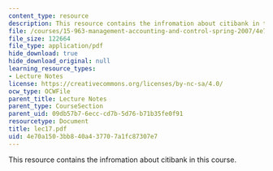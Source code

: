 ```yaml
---
content_type: resource
description: This resource contains the infromation about citibank in this course.
file: /courses/15-963-management-accounting-and-control-spring-2007/4e70a1503bb840a437707a1fc87307e7_lec17.pdf
file_size: 122664
file_type: application/pdf
hide_download: true
hide_download_original: null
learning_resource_types:
- Lecture Notes
license: https://creativecommons.org/licenses/by-nc-sa/4.0/
ocw_type: OCWFile
parent_title: Lecture Notes
parent_type: CourseSection
parent_uid: 09db57b7-6ecc-cd7b-5d76-b71b35fe0f91
resourcetype: Document
title: lec17.pdf
uid: 4e70a150-3bb8-40a4-3770-7a1fc87307e7
---
```

This resource contains the infromation about citibank in this course.